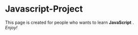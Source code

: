 # Javascript-Project

This page is created  for people who wants to learn <strong>JavaScript</strong> .
<br>
<em>Enjoy!</em>
